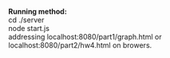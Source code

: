 **Running method:**  
cd ./server  
node start.js   
addressing localhost:8080/part1/graph.html or localhost:8080/part2/hw4.html on browers.  

